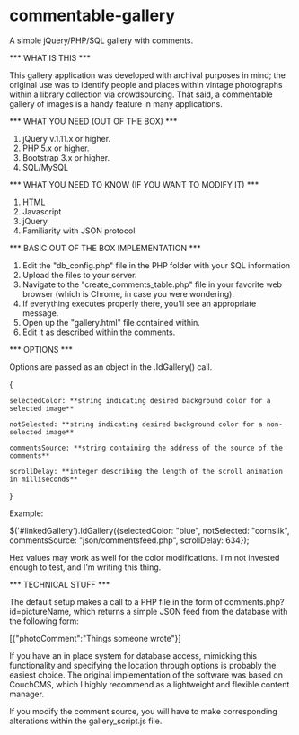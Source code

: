 # commentable-gallery
A simple jQuery/PHP/SQL gallery with comments.

*** WHAT IS THIS ***

This gallery application was developed with archival purposes in mind; the original use was to identify people and places within vintage photographs within a library collection via crowdsourcing. That said, a commentable gallery of images is a handy feature in many applications. 

*** WHAT YOU NEED (OUT OF THE BOX) ***

1) jQuery v.1.11.x or higher.
2) PHP 5.x or higher.
3) Bootstrap 3.x or higher.
4) SQL/MySQL

*** WHAT YOU NEED TO KNOW (IF YOU WANT TO MODIFY IT) ***

1) HTML
2) Javascript
3) jQuery
4) Familiarity with JSON protocol

*** BASIC OUT OF THE BOX IMPLEMENTATION ***

1) Edit the "db_config.php" file in the PHP folder with your SQL information
2) Upload the files to your server.
3) Navigate to the "create_comments_table.php" file in your favorite web browser (which is Chrome, in case you were wondering).
4) If everything executes properly there, you'll see an appropriate message.
5) Open up the "gallery.html" file contained within.
6) Edit it as described within the comments.

*** OPTIONS ***

Options are passed as an object in the .IdGallery() call.

{

	selectedColor: **string indicating desired background color for a selected image**
	
	notSelected: **string indicating desired background color for a non-selected image**
	
	commentsSource: **string containing the address of the source of the comments**
	
	scrollDelay: **integer describing the length of the scroll animation in milliseconds**
}

Example:

$('#linkedGallery').IdGallery({selectedColor: "blue", notSelected: "cornsilk", commentsSource: "json/commentsfeed.php", scrollDelay: 634});

Hex values may work as well for the color modifications. I'm not invested enough to test, and I'm writing this thing.

*** TECHNICAL STUFF ***

The default setup makes a call to a PHP file in the form of comments.php?id=pictureName, which returns a simple JSON feed from the database with the following form:

[{"photoComment":"Things someone wrote"}]

If you have an in place system for database access, mimicking this functionality and specifying the location through options is probably the easiest choice. The original implementation of the software was based on CouchCMS, which I highly recommend as a lightweight and flexible content manager.

If you modify the comment source, you will have to make corresponding alterations within the gallery_script.js file.

